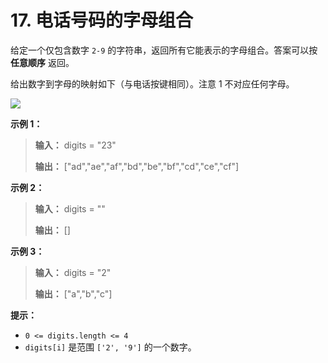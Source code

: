 # 17. 电话号码的字母组合

给定一个仅包含数字 `2-9` 的字符串，返回所有它能表示的字母组合。答案可以按 **任意顺序**  返回。

给出数字到字母的映射如下（与电话按键相同）。注意 1 不对应任何字母。

![](http://public.file.lvshuhuai.cn/images\200px-telephone-keypad2svg.png)

**示例 1：**

> **输入：** digits = "23"
>
> **输出：** \["ad","ae","af","bd","be","bf","cd","ce","cf"]

**示例 2：**

> **输入：** digits = ""
>
> **输出：** \[]

**示例 3：**

> **输入：** digits = "2"
>
> **输出：** \["a","b","c"]

**提示：**

* `0 <= digits.length <= 4`
* `digits[i]` 是范围 `['2', '9']` 的一个数字。